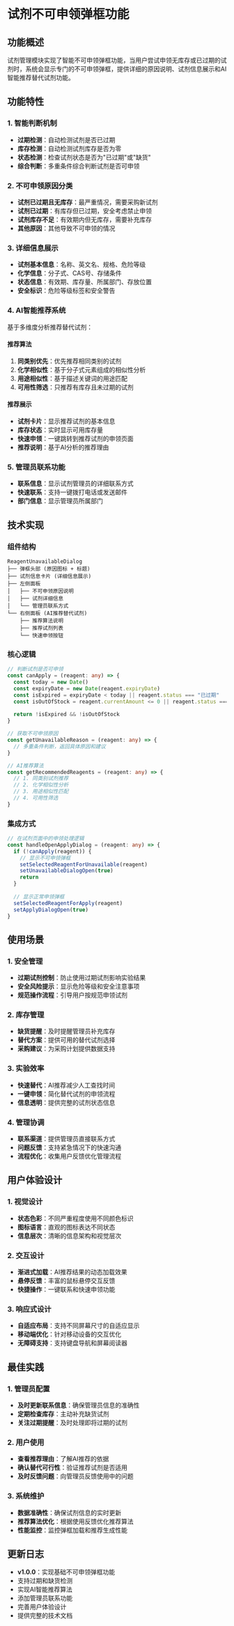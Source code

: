 # 试剂不可申领弹框功能

## 功能概述

试剂管理模块实现了智能不可申领弹框功能，当用户尝试申领无库存或已过期的试剂时，系统会显示专门的不可申领弹框，提供详细的原因说明、试剂信息展示和AI智能推荐替代试剂功能。

## 功能特性

### 1. 智能判断机制
- **过期检测**：自动检测试剂是否已过期
- **库存检测**：自动检测试剂库存是否为零
- **状态检测**：检查试剂状态是否为"已过期"或"缺货"
- **综合判断**：多重条件综合判断试剂是否可申领

### 2. 不可申领原因分类
- **试剂已过期且无库存**：最严重情况，需要采购新试剂
- **试剂已过期**：有库存但已过期，安全考虑禁止申领
- **试剂库存不足**：有效期内但无库存，需要补充库存
- **其他原因**：其他导致不可申领的情况

### 3. 详细信息展示
- **试剂基本信息**：名称、英文名、规格、危险等级
- **化学信息**：分子式、CAS号、存储条件
- **状态信息**：有效期、库存量、所属部门、存放位置
- **安全标识**：危险等级标签和安全警告

### 4. AI智能推荐系统
基于多维度分析推荐替代试剂：

#### 推荐算法
1. **同类别优先**：优先推荐相同类别的试剂
2. **化学相似性**：基于分子式元素组成的相似性分析
3. **用途相似性**：基于描述关键词的用途匹配
4. **可用性筛选**：只推荐有库存且未过期的试剂

#### 推荐展示
- **试剂卡片**：显示推荐试剂的基本信息
- **库存状态**：实时显示可用库存量
- **快速申领**：一键跳转到推荐试剂的申领页面
- **推荐说明**：基于AI分析的推荐理由

### 5. 管理员联系功能
- **联系信息**：显示试剂管理员的详细联系方式
- **快速联系**：支持一键拨打电话或发送邮件
- **部门信息**：显示管理员所属部门

## 技术实现

### 组件结构
```
ReagentUnavailableDialog
├── 弹框头部 (原因图标 + 标题)
├── 试剂信息卡片 (详细信息展示)
├── 左侧面板
│   ├── 不可申领原因说明
│   ├── 试剂详细信息
│   └── 管理员联系方式
└── 右侧面板 (AI推荐替代试剂)
    ├── 推荐算法说明
    ├── 推荐试剂列表
    └── 快速申领按钮
```

### 核心逻辑
```typescript
// 判断试剂是否可申领
const canApply = (reagent: any) => {
  const today = new Date()
  const expiryDate = new Date(reagent.expiryDate)
  const isExpired = expiryDate < today || reagent.status === "已过期"
  const isOutOfStock = reagent.currentAmount <= 0 || reagent.status === "缺货"
  
  return !isExpired && !isOutOfStock
}

// 获取不可申领原因
const getUnavailableReason = (reagent: any) => {
  // 多重条件判断，返回具体原因和建议
}

// AI推荐算法
const getRecommendedReagents = (reagent: any) => {
  // 1. 同类别试剂推荐
  // 2. 化学相似性分析
  // 3. 用途相似性匹配
  // 4. 可用性筛选
}
```

### 集成方式
```typescript
// 在试剂页面中的申领处理逻辑
const handleOpenApplyDialog = (reagent: any) => {
  if (!canApply(reagent)) {
    // 显示不可申领弹框
    setSelectedReagentForUnavailable(reagent)
    setUnavailableDialogOpen(true)
    return
  }
  
  // 显示正常申领弹框
  setSelectedReagentForApply(reagent)
  setApplyDialogOpen(true)
}
```

## 使用场景

### 1. 安全管理
- **过期试剂控制**：防止使用过期试剂影响实验结果
- **安全风险提示**：显示危险等级和安全注意事项
- **规范操作流程**：引导用户按规范申领试剂

### 2. 库存管理
- **缺货提醒**：及时提醒管理员补充库存
- **替代方案**：提供可用的替代试剂选择
- **采购建议**：为采购计划提供数据支持

### 3. 实验效率
- **快速替代**：AI推荐减少人工查找时间
- **一键申领**：简化替代试剂的申领流程
- **信息透明**：提供完整的试剂状态信息

### 4. 管理协调
- **联系渠道**：提供管理员直接联系方式
- **问题反馈**：支持紧急情况下的快速沟通
- **流程优化**：收集用户反馈优化管理流程

## 用户体验设计

### 1. 视觉设计
- **状态色彩**：不同严重程度使用不同颜色标识
- **图标语言**：直观的图标表达不同状态
- **信息层次**：清晰的信息架构和视觉层次

### 2. 交互设计
- **渐进式加载**：AI推荐结果的动态加载效果
- **悬停反馈**：丰富的鼠标悬停交互反馈
- **快捷操作**：一键联系和快速申领功能

### 3. 响应式设计
- **自适应布局**：支持不同屏幕尺寸的自适应显示
- **移动端优化**：针对移动设备的交互优化
- **无障碍支持**：支持键盘导航和屏幕阅读器

## 最佳实践

### 1. 管理员配置
- **及时更新联系信息**：确保管理员信息的准确性
- **定期检查库存**：主动补充缺货试剂
- **关注过期提醒**：及时处理即将过期的试剂

### 2. 用户使用
- **查看推荐理由**：了解AI推荐的依据
- **确认替代可行性**：验证推荐试剂是否适用
- **及时反馈问题**：向管理员反馈使用中的问题

### 3. 系统维护
- **数据准确性**：确保试剂信息的实时更新
- **推荐算法优化**：根据使用反馈优化推荐算法
- **性能监控**：监控弹框加载和推荐生成性能

## 更新日志

- **v1.0.0**：实现基础不可申领弹框功能
- 支持过期和缺货检测
- 实现AI智能推荐算法
- 添加管理员联系功能
- 完善用户体验设计
- 提供完整的技术文档 